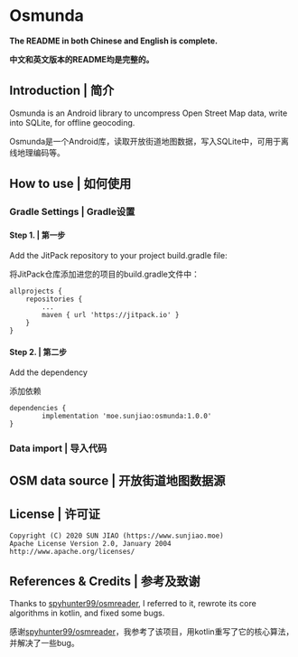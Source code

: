 # Osmunda
**The README in both Chinese and English is complete.**

**中文和英文版本的README均是完整的。**

## Introduction | 简介

Osmunda is an Android library to uncompress Open Street Map data, write into SQLite, for offline geocoding. 

Osmunda是一个Android库，读取开放街道地图数据，写入SQLite中，可用于离线地理编码等。

## How to use | 如何使用

### Gradle Settings | Gradle设置

#### Step 1. | 第一步

Add the JitPack repository to your project build.gradle file:

将JitPack仓库添加进您的项目的build.gradle文件中：

	allprojects {
		repositories {
			...
			maven { url 'https://jitpack.io' }
		}
	}

#### Step 2. | 第二步

Add the dependency

添加依赖

	dependencies {
	        implementation 'moe.sunjiao:osmunda:1.0.0'
	}

### Data import | 导入代码

  

## OSM data source | 开放街道地图数据源

## License | 许可证

    Copyright (C) 2020 SUN JIAO (https://www.sunjiao.moe)
    Apache License Version 2.0, January 2004
    http://www.apache.org/licenses/


## References & Credits | 参考及致谢

Thanks to [spyhunter99/osmreader](https://github.com/spyhunter99/osmreader), I referred to it, rewrote its core algorithms in kotlin, and fixed some bugs.

感谢[spyhunter99/osmreader](https://github.com/spyhunter99/osmreader)，我参考了该项目，用kotlin重写了它的核心算法，并解决了一些bug。
